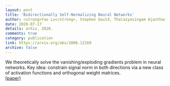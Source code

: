 ```yaml
---
layout: post
title: 'Bidirectionally Self-Normalizing Neural Networks'
author: <strong>Yao Lu</strong>, Stephen Gould, Thalaiyasingam Ajanthan
date: 2020-07-17
details: arXiv, 2020.
comments: true
category: publication
link: https://arxiv.org/abs/2006.12169
archive: false
---
```


<p>
We theoretically solve the vanishing/exploding gradients problem in neural networks. Key idea: constrain signal norm in both directions via a new class of activation functions and orthogonal weight matrices.<br>
<a href="https://arxiv.org/abs/2006.12169">[paper]</a></p>
<div style="clear:both"></div>
